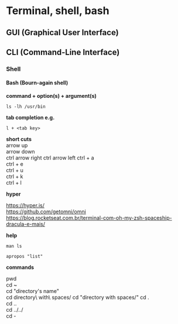 # Terminal, shell, bash

## GUI (Graphical User Interface)

## CLI (Command-Line Interface)

### Shell

#### Bash (Bourn-again shell)

**command + option(s) + argument(s)**  
```
ls -lh /usr/bin
```

**tab completion e.g.**  
```
l + <tab key>
```

**short cuts**  
arrow up  
arrow down  
ctrl arrow right
ctrl arrow left
ctrl + a  
ctrl + e  
ctrl + u  
ctrl + k  
ctrl + l  

**hyper**  

https://hyper.is/  
https://github.com/getomni/omni  
https://blog.rocketseat.com.br/terminal-com-oh-my-zsh-spaceship-dracula-e-mais/  

**help**  

```
man ls
```

```
apropos "list"
```

**commands**

pwd  
cd ~  
cd "directory's name"  
cd directory\ with\ spaces/
cd "directory with spaces/"
cd .  
cd ..  
cd ../../  
cd -  